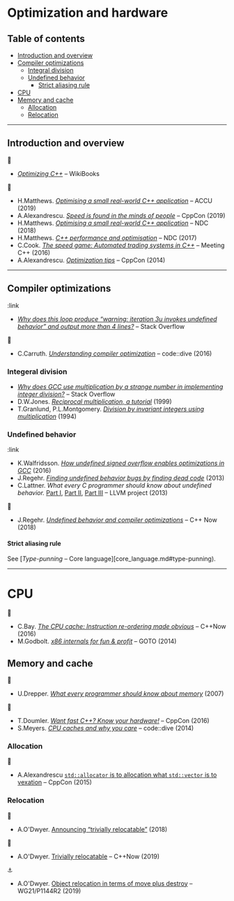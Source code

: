 # Optimization and hardware

## Table of contents

* [Introduction and overview](#introduction-and-overview)
* [Compiler optimizations](#compiler-optimizations)
	* [Integral division](#integral-division)
	* [Undefined behavior](#undefined-behavior)
		* [Strict aliasing rule](#strict-aliasing-rule)
* [CPU](#cpu)
* [Memory and cache](#memory-and-cache)
	* [Allocation](#allocation)
	* [Relocation](#relocation)

---

## Introduction and overview

:link:

* [*Optimizing C++*](https://en.wikibooks.org/wiki/Optimizing_C%2B%2B) &ndash; WikiBooks

:movie_camera:

* H.Matthews. [*Optimising a small real-world C++ application*](https://www.youtube.com/watch?v=fDlE93hs_-U) &ndash; ACCU (2019)
* A.Alexandrescu. [*Speed is found in the minds of people*](https://www.youtube.com/watch?v=FJJTYQYB1JQ) &ndash; CppCon (2019)
* H.Matthews. [*Optimising a small real-world C++ application*](https://www.youtube.com/watch?v=IGFBCvroXJ8) &ndash; NDC (2018)
* H.Matthews. [*C++ performance and optimisation*](https://www.youtube.com/watch?v=eICYHA-eyXM) &ndash; NDC (2017)
* C.Cook. [*The speed game: Automated trading systems in C++*](https://www.youtube.com/watch?v=ulOLGX3HNCI) &ndash; Meeting C++ (2016)
* A.Alexandrescu. [*Optimization tips*](https://www.youtube.com/watch?v=Qq_WaiwzOtI) &ndash; CppCon (2014)

---

## Compiler optimizations

:link

* [*Why does this loop produce “warning: iteration 3u invokes undefined behavior” and output more than 4 lines?*](https://stackoverflow.com/questions/24296571/why-does-this-loop-produce-warning-iteration-3u-invokes-undefined-behavior-an) &ndash; Stack Overflow

:movie_camera:

* C.Carruth. [*Understanding compiler optimization*](https://www.youtube.com/watch?v=haQ2cijhvhE) &ndash; code::dive (2016)

### Integeral division

* [*Why does GCC use multiplication by a strange number in implementing integer division?*](https://stackoverflow.com/questions/41183935/why-does-gcc-use-multiplication-by-a-strange-number-in-implementing-integer-divi) &ndash; Stack Overflow
* D.W.Jones. [*Reciprocal multiplication, a tutorial*](https://homepage.divms.uiowa.edu/~jones/bcd/divide.html) (1999)
* T.Granlund, P.L.Montgomery. [*Division by invariant integers using multiplication*](https://gmplib.org/~tege/divcnst-pldi94.pdf) (1994)

### Undefined behavior

:link

* K.Walfridsson. [*How undefined signed overflow enables optimizations in GCC*](https://kristerw.blogspot.com/2016/02/how-undefined-signed-overflow-enables.html) (2016)
* J.Regehr. [*Finding undefined behavior bugs by finding dead code*](https://blog.regehr.org/archives/970) (2013)
* C.Lattner. *What every C programmer should know about undefined behavior.* [Part I](http://blog.llvm.org/2011/05/what-every-c-programmer-should-know.html), [Part II](http://blog.llvm.org/2011/05/what-every-c-programmer-should-know_14.html), [Part III](http://blog.llvm.org/2011/05/what-every-c-programmer-should-know_21.html) &ndash; LLVM project (2013)

<!-- http://blog.regehr.org/archives/213 -->

:movie_camera:

* J.Regehr. [*Undefined behavior and compiler optimizations*](https://www.youtube.com/watch?v=AeEwxtEOgH0) &ndash; C++ Now (2018)

#### Strict aliasing rule

See [*Type-punning* &ndash; Core language][core_language.md#type-punning).

---

# CPU

:movie_camera:

* C.Bay. [*The CPU cache: Instruction re-ordering made obvious*](https://www.youtube.com/watch?v=tNkVUIv2gEE) &ndash; C++Now (2016)
* M.Godbolt. [*x86 internals for fun & profit*](https://www.youtube.com/watch?v=hgcNM-6wr34) &ndash; GOTO (2014)

## Memory and cache

:link:

* U.Drepper. [*What every programmer should know about memory*](https://people.freebsd.org/~lstewart/articles/cpumemory.pdf) (2007)

<!-- https://web.archive.org/web/20080107035604/http://www.cellperformance.com/mike_acton/2006/05/demystifying_the_restrict_keyw.html -->

:movie_camera:

* T.Doumler. [*Want fast C++? Know your hardware!*](https://www.youtube.com/watch?v=BP6NxVxDQIs) &ndash; CppCon (2016)
* S.Meyers. [*CPU caches and why you care*](https://www.youtube.com/watch?v=WDIkqP4JbkE) &ndash; code::dive (2014)

### Allocation

:movie_camera:

* A.Alexandrescu [`std::allocator` is to allocation what `std::vector` is to vexation](https://www.youtube.com/watch?v=LIb3L4vKZ7U) &ndash; CppCon (2015)

### Relocation

:link:

* A.O'Dwyer. [Announcing “trivially relocatable”](https://quuxplusone.github.io/blog/2018/07/18/announcing-trivially-relocatable/) (2018)

:movie_camera:

* A.O'Dwyer. [Trivially relocatable](https://www.youtube.com/watch?v=SGdfPextuAU) &ndash; C++Now (2019)

:anchor:

* A.O'Dwyer. [Object relocation in terms of move plus destroy](http://www.open-std.org/jtc1/sc22/wg21/docs/papers/2019/p1144r2.html) &ndash; WG21/P1144R2 (2019)

<!-- https://web.archive.org/web/20080107035604/http://www.cellperformance.com/mike_acton/2006/05/demystifying_the_restrict_keyw.html -->

<!-- https://www.airs.com/blog/archives/120
https://www.agner.org/optimize/optimizing_cpp.pdf
http://www.reedbeta.com/blog/data-oriented-hash-table/
 -->
